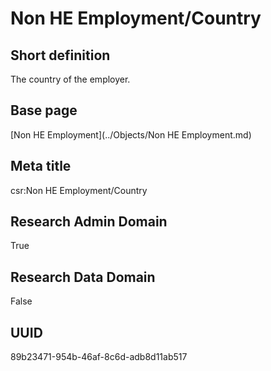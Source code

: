 # Non HE Employment/Country
## Short definition
The country of the employer.
## Base page
[Non HE Employment](../Objects/Non HE Employment.md)
## Meta title
csr:Non HE Employment/Country
## Research Admin Domain
True
## Research Data Domain
False
## UUID
89b23471-954b-46af-8c6d-adb8d11ab517
